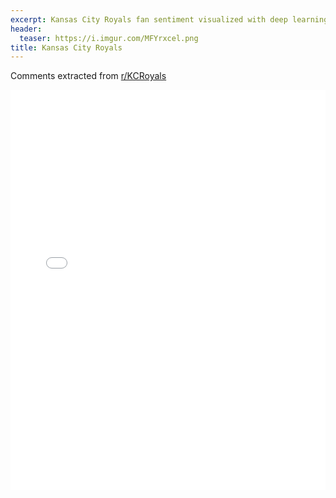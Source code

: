 ```yaml
---
excerpt: Kansas City Royals fan sentiment visualized with deep learning.
header:
  teaser: https://i.imgur.com/MFYrxcel.png
title: Kansas City Royals
---
```


Comments extracted from [r/KCRoyals](https://reddit.com/r/KCRoyals)
<iframe id="igraph" scrolling="no" style="border:none;" seamless="seamless" src="/plots/MLB/KCR.html" height="640" width="100%"></iframe>